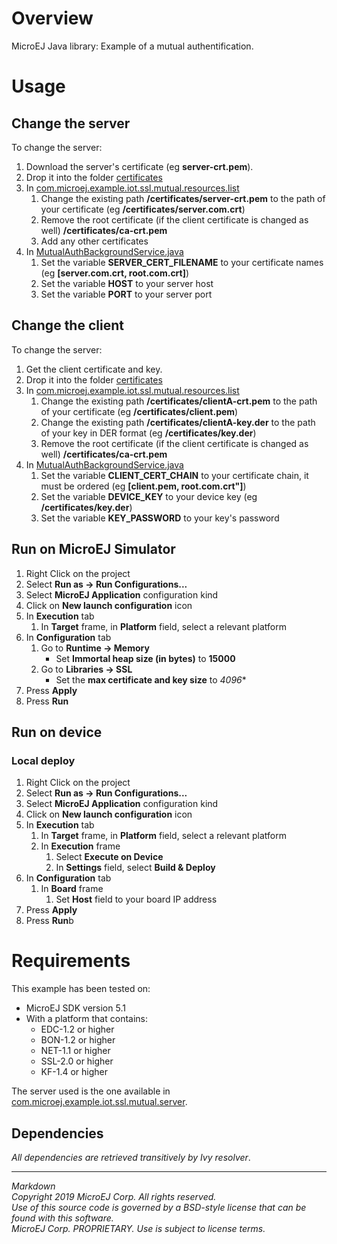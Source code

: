 # Overview

MicroEJ Java library: Example of a mutual authentification.

# Usage

## Change the server 

To change the server:
1. Download the server's certificate (eg **server-crt.pem**).
2. Drop it into the folder [certificates](src/main/resources/certificates)
3. In [com.microej.example.iot.ssl.mutual.resources.list](src/main/resources/com/microej/example/iot/ssl/mutual/com.microej.example.iot.ssl.mutual.resources.list)
	1. Change the existing path **/certificates/server-crt.pem** to the path of your certificate (eg **/certificates/server.com.crt**)
	2. Remove the root certificate (if the client certificate is changed as well) **/certificates/ca-crt.pem**
	3. Add any other certificates
4. In  [MutualAuthBackgroundService.java](src/main/java/com/microej/example/iot/ssl/mutual/MutualAuthBackgroundService.java)
 	1. Set the variable **SERVER_CERT_FILENAME** to your certificate names (eg **[server.com.crt, root.com.crt]**)
	2. Set the variable **HOST** to your server host
	3. Set the variable **PORT** to your server port

## Change the client 

To change the server:
1. Get the client certificate and key.
2. Drop it into the folder [certificates](src/main/resources/certificates)
3. In [com.microej.example.iot.ssl.mutual.resources.list](src/main/resources/com/microej/example/iot/ssl/mutual/com.microej.example.iot.ssl.mutual.resources.list)
	1. Change the existing path **/certificates/clientA-crt.pem** to the path of your certificate (eg **/certificates/client.pem**)
	2. Change the existing path **/certificates/clientA-key.der** to the path of your key in DER format (eg **/certificates/key.der**)
	3. Remove the root certificate (if the client certificate is changed as well) **/certificates/ca-crt.pem**
4. In  [MutualAuthBackgroundService.java](src/main/java/com/microej/example/iot/ssl/mutual/MutualAuthBackgroundService.java)
 	1. Set the variable **CLIENT_CERT_CHAIN** to your certificate chain, it must be ordered (eg **[client.pem, root.com.crt"]**)
	2. Set the variable **DEVICE_KEY** to your device key (eg **/certificates/key.der**)
	3. Set the variable **KEY_PASSWORD** to your key's password

## Run on MicroEJ Simulator

1. Right Click on the project
2. Select **Run as -> Run Configurations...** 
3. Select **MicroEJ Application** configuration kind
4. Click on **New launch configuration** icon
5. In **Execution** tab
	1. In **Target** frame, in **Platform** field, select a relevant platform
6. In **Configuration** tab
	1. Go to **Runtime -> Memory**
		* Set **Immortal heap size (in bytes)** to **15000**
	2. Go to **Libraries -> SSL**
		* Set the **max certificate and key size** to *4096**
7. Press **Apply**
8. Press **Run**

## Run on device

### Local deploy

1. Right Click on the project
2. Select **Run as -> Run Configurations...** 
3. Select **MicroEJ Application** configuration kind
4. Click on **New launch configuration** icon
5. In **Execution** tab
	1. In **Target** frame, in **Platform** field, select a relevant platform
	2. In **Execution** frame
		1. Select **Execute on Device**
		2. In **Settings** field, select **Build & Deploy**
6. In **Configuration** tab
	1. In **Board** frame
		1. Set **Host** field to your board IP address
7. Press **Apply**
8. Press **Run**b 

# Requirements

This example has been tested on:

* MicroEJ SDK version 5.1
* With a platform that contains:
    * EDC-1.2 or higher
    * BON-1.2 or higher
    * NET-1.1 or higher
    * SSL-2.0 or higher
    * KF-1.4 or higher
    
The server used is the one available in [com.microej.example.iot.ssl.mutual.server](../com.microej.example.iot.ssl.mutual.server).

## Dependencies

_All dependencies are retrieved transitively by Ivy resolver_.

---  
_Markdown_   
_Copyright 2019 MicroEJ Corp. All rights reserved._   
_Use of this source code is governed by a BSD-style license that can be found with this software._   
_MicroEJ Corp. PROPRIETARY. Use is subject to license terms._   